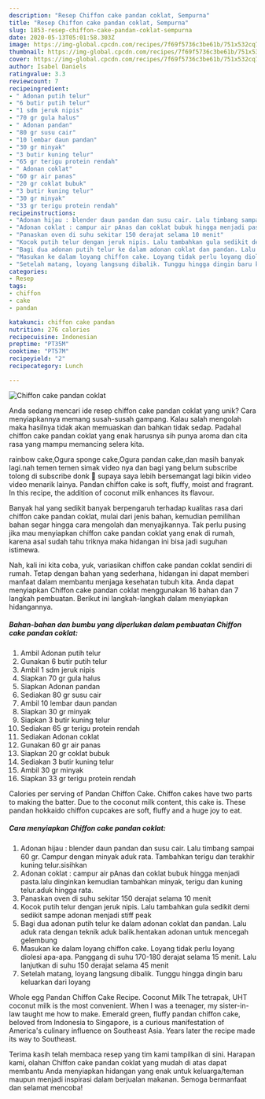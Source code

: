 ```yaml
---
description: "Resep Chiffon cake pandan coklat, Sempurna"
title: "Resep Chiffon cake pandan coklat, Sempurna"
slug: 1853-resep-chiffon-cake-pandan-coklat-sempurna
date: 2020-05-13T05:01:58.303Z
image: https://img-global.cpcdn.com/recipes/7f69f5736c3be61b/751x532cq70/chiffon-cake-pandan-coklat-foto-resep-utama.jpg
thumbnail: https://img-global.cpcdn.com/recipes/7f69f5736c3be61b/751x532cq70/chiffon-cake-pandan-coklat-foto-resep-utama.jpg
cover: https://img-global.cpcdn.com/recipes/7f69f5736c3be61b/751x532cq70/chiffon-cake-pandan-coklat-foto-resep-utama.jpg
author: Isabel Daniels
ratingvalue: 3.3
reviewcount: 7
recipeingredient:
- " Adonan putih telur"
- "6 butir putih telur"
- "1 sdm jeruk nipis"
- "70 gr gula halus"
- " Adonan pandan"
- "80 gr susu cair"
- "10 lembar daun pandan"
- "30 gr minyak"
- "3 butir kuning telur"
- "65 gr terigu protein rendah"
- " Adonan coklat"
- "60 gr air panas"
- "20 gr coklat bubuk"
- "3 butir kuning telur"
- "30 gr minyak"
- "33 gr terigu protein rendah"
recipeinstructions:
- "Adonan hijau : blender daun pandan dan susu cair. Lalu timbang sampai 60 gr. Campur dengan minyak aduk rata. Tambahkan terigu dan terakhir kuning telur.sisihkan"
- "Adonan coklat : campur air pAnas dan coklat bubuk hingga menjadi pasta.lalu dinginkan kemudian tambahkan minyak, terigu dan kuning telur.aduk hingga rata."
- "Panaskan oven di suhu sekitar 150 derajat selama 10 menit"
- "Kocok putih telur dengan jeruk nipis. Lalu tambahkan gula sedikit demi sedikit sampe adonan menjadi stiff peak"
- "Bagi dua adonan putih telur ke dalam adonan coklat dan pandan. Lalu aduk rata dengan teknik aduk balik.hentakan adonan untuk mencegah gelembung"
- "Masukan ke dalam loyang chiffon cake. Loyang tidak perlu loyang diolesi apa-apa. Panggang di suhu 170-180 derajat selama 15 menit. Lalu lanjutkan di suhu 150 derajat selama 45 menit"
- "Setelah matang, loyang langsung dibalik. Tunggu hingga dingin baru keluarkan dari loyang"
categories:
- Resep
tags:
- chiffon
- cake
- pandan

katakunci: chiffon cake pandan 
nutrition: 276 calories
recipecuisine: Indonesian
preptime: "PT35M"
cooktime: "PT57M"
recipeyield: "2"
recipecategory: Lunch

---
```



![Chiffon cake pandan coklat](https://img-global.cpcdn.com/recipes/7f69f5736c3be61b/751x532cq70/chiffon-cake-pandan-coklat-foto-resep-utama.jpg)

Anda sedang mencari ide resep chiffon cake pandan coklat yang unik? Cara menyiapkannya memang susah-susah gampang. Kalau salah mengolah maka hasilnya tidak akan memuaskan dan bahkan tidak sedap. Padahal chiffon cake pandan coklat yang enak harusnya sih punya aroma dan cita rasa yang mampu memancing selera kita.

rainbow cake,Ogura sponge cake,Ogura pandan cake,dan masih banyak lagi.nah temen temen simak video nya dan bagi yang belum subscribe tolong di subscribe donk 🙏 supaya saya lebih bersemangat lagi bikin video video menarik lainya. Pandan chiffon cake is soft, fluffy, moist and fragrant. In this recipe, the addition of coconut milk enhances its flavour.

Banyak hal yang sedikit banyak berpengaruh terhadap kualitas rasa dari chiffon cake pandan coklat, mulai dari jenis bahan, kemudian pemilihan bahan segar hingga cara mengolah dan menyajikannya. Tak perlu pusing jika mau menyiapkan chiffon cake pandan coklat yang enak di rumah, karena asal sudah tahu triknya maka hidangan ini bisa jadi suguhan istimewa.


Nah, kali ini kita coba, yuk, variasikan chiffon cake pandan coklat sendiri di rumah. Tetap dengan bahan yang sederhana, hidangan ini dapat memberi manfaat dalam membantu menjaga kesehatan tubuh kita. Anda dapat menyiapkan Chiffon cake pandan coklat menggunakan 16 bahan dan 7 langkah pembuatan. Berikut ini langkah-langkah dalam menyiapkan hidangannya.

<!--inarticleads1-->

##### Bahan-bahan dan bumbu yang diperlukan dalam pembuatan Chiffon cake pandan coklat:

1. Ambil  Adonan putih telur
1. Gunakan 6 butir putih telur
1. Ambil 1 sdm jeruk nipis
1. Siapkan 70 gr gula halus
1. Siapkan  Adonan pandan
1. Sediakan 80 gr susu cair
1. Ambil 10 lembar daun pandan
1. Siapkan 30 gr minyak
1. Siapkan 3 butir kuning telur
1. Sediakan 65 gr terigu protein rendah
1. Sediakan  Adonan coklat
1. Gunakan 60 gr air panas
1. Siapkan 20 gr coklat bubuk
1. Sediakan 3 butir kuning telur
1. Ambil 30 gr minyak
1. Siapkan 33 gr terigu protein rendah


Calories per serving of Pandan Chiffon Cake. Chiffon cakes have two parts to making the batter. Due to the coconut milk content, this cake is. These pandan hokkaido chiffon cupcakes are soft, fluffy and a huge joy to eat. 

<!--inarticleads2-->

##### Cara menyiapkan Chiffon cake pandan coklat:

1. Adonan hijau : blender daun pandan dan susu cair. Lalu timbang sampai 60 gr. Campur dengan minyak aduk rata. Tambahkan terigu dan terakhir kuning telur.sisihkan
1. Adonan coklat : campur air pAnas dan coklat bubuk hingga menjadi pasta.lalu dinginkan kemudian tambahkan minyak, terigu dan kuning telur.aduk hingga rata.
1. Panaskan oven di suhu sekitar 150 derajat selama 10 menit
1. Kocok putih telur dengan jeruk nipis. Lalu tambahkan gula sedikit demi sedikit sampe adonan menjadi stiff peak
1. Bagi dua adonan putih telur ke dalam adonan coklat dan pandan. Lalu aduk rata dengan teknik aduk balik.hentakan adonan untuk mencegah gelembung
1. Masukan ke dalam loyang chiffon cake. Loyang tidak perlu loyang diolesi apa-apa. Panggang di suhu 170-180 derajat selama 15 menit. Lalu lanjutkan di suhu 150 derajat selama 45 menit
1. Setelah matang, loyang langsung dibalik. Tunggu hingga dingin baru keluarkan dari loyang


Whole egg Pandan Chiffon Cake Recipe. Coconut Milk The tetrapak, UHT coconut milk is the most convenient. When I was a teenager, my sister-in-law taught me how to make. Emerald green, fluffy pandan chiffon cake, beloved from Indonesia to Singapore, is a curious manifestation of America&#39;s culinary influence on Southeast Asia. Years later the recipe made its way to Southeast. 

Terima kasih telah membaca resep yang tim kami tampilkan di sini. Harapan kami, olahan Chiffon cake pandan coklat yang mudah di atas dapat membantu Anda menyiapkan hidangan yang enak untuk keluarga/teman maupun menjadi inspirasi dalam berjualan makanan. Semoga bermanfaat dan selamat mencoba!
